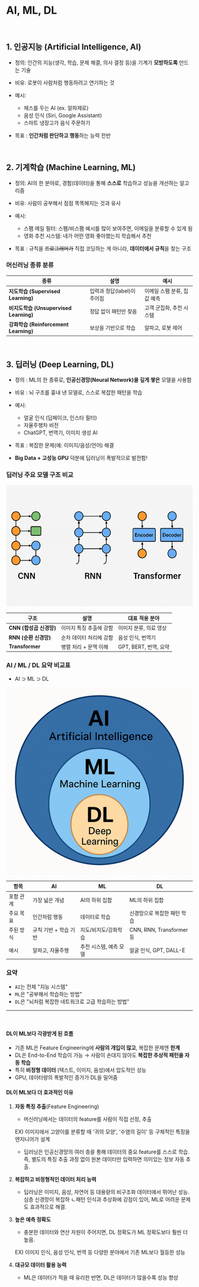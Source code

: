 # AI, ML, DL

<br>

## 1. 인공지능 (Artificial Intelligence, AI)
- 정의: 인간의 지능(생각, 학습, 문제 해결, 의사 결정 등)을 기계가 **모방하도록** 만드는 기술

- 비유: 로봇이 사람처럼 행동하려고 연기하는 것

- 예시:
    - 체스를 두는 AI (ex. 알파제로)
    - 음성 인식 (Siri, Google Assistant)
    - 스마트 냉장고가 음식 주문하기

- 목표 : **인간처럼 판단하고 행동**하는 능력 전반

<br>

## 2. 기계학습 (Machine Learning, ML)
- 정의: AI의 한 분야로, 경험(데이터)을 통해 **스스로** 학습하고 성능을 개선하는 알고리즘

- 비유: 사람이 공부해서 점점 똑똑해지는 것과 유사

- 예시:
    - 스팸 메일 필터: 스팸/비스팸 예시를 많이 보여주면, 이메일을 분류할 수 있게 됨
    - 영화 추천 시스템: 네가 어떤 영화 좋아했는지 학습해서 추천

- 목표 : 규칙을 ~~프로그래머가~~ 직접 코딩하는 게 아니라, **데이터에서 규칙**을 찾는 구조

### 머신러닝 종류 분류

| 종류 | 설명 | 예시 |
|------|------|------|
| **지도학습 (Supervised Learning)** | 입력과 정답(label)이 주어짐 | 이메일 스팸 분류, 집값 예측 |
| **비지도학습 (Unsupervised Learning)** | 정답 없이 패턴만 찾음 | 고객 군집화, 추천 시스템 |
| **강화학습 (Reinforcement Learning)** | 보상을 기반으로 학습 | 알파고, 로봇 제어 |

<br>

## 3. 딥러닝 (Deep Learning, DL)
- 정의 : ML의 한 종류로, **인공신경망(Neural Network)을 깊게 쌓은** 모델을 사용함

- 비유 : 뇌 구조를 흉내 낸 모델로, 스스로 복잡한 패턴을 학습

- 예시:
    - 얼굴 인식 (딥페이크, 인스타 필터)
    - 자율주행차 비전
    - ChatGPT, 번역기, 이미지 생성 AI

- 목표 : 복잡한 문제(예: 이미지/음성/언어) 해결
* **Big Data + 고성능 GPU** 덕분에 딥러닝이 폭발적으로 발전함!

### 딥러닝 주요 모델 구조 비교

![alt text](CNN-RNN-Transformer.png)

| 구조 | 설명 | 대표 적용 분야 |
|------|------|----------------|
| **CNN (합성곱 신경망)** | 이미지 특징 추출에 강함 | 이미지 분류, 의료 영상 |
| **RNN (순환 신경망)** | 순차 데이터 처리에 강함 | 음성 인식, 번역기 |
| **Transformer** | 병렬 처리 + 문맥 이해 | GPT, BERT, 번역, 요약 |

### AI / ML / DL 요약 비교표
- AI ⊃ ML ⊃ DL

![alt text](AI-ML-DL-set.png)

| 항목 | AI | ML | DL |
|------------|-----------------------------|--------------------------------|--------------------------------------|
| 포함 관계  | 가장 넓은 개념 | AI의 하위 집합 | ML의 하위 집합 |
| 주요 목표  | 인간처럼 행동 | 데이터로 학습 | 신경망으로 복잡한 패턴 학습 |
| 주된 방식 | 규칙 기반 + 학습 기반 | 지도/비지도/강화학습 | CNN, RNN, Transformer 등 |
| 예시 | 알파고, 자율주행 | 추천 시스템, 예측 모델 | 얼굴 인식, GPT, DALL-E |

### 요약
- `AI`는 전체 "지능 시스템"
- `ML`은 "공부해서 학습하는 방법"
- `DL`은 "뇌처럼 복잡한 네트워크로 고급 학습하는 방법"

<hr>
<br>

#### DL이 ML보다 각광받게 된 흐름
- 기존 ML은 Feature Engineering에 **사람의 개입이 많고**, 복잡한 문제엔 **한계**
- DL은 End-to-End 학습이 가능 → 사람이 손대지 않아도 **복잡한 추상적 패턴을 자동 학습**
- 특히 **비정형 데이터** (텍스트, 이미지, 음성)에서 압도적인 성능
- GPU, 데이터량의 폭발적인 증가가 DL을 밀어줌

#### DL이 ML보다 더 효과적인 이유

1. **자동 특징 추출**(Feature Engineering)
    - 머신러닝에서는 데이터의 feature를 사람이 직접 선정, 추출

    EX) 이미지에서 고양이를 분류할 때 '귀의 모양', '수염의 길이' 등 구체적인 특징을 엔지니어가 설계

    - 딥러닝은 인공신경망의 여러 층을 통해 데이터의 중요 feature를 스스로 학습. 즉, 별도의 특징 추출 과정 없이 원본 데이터만 입력하면 의미있는 정보 자동 추출.

2. **복잡하고 비정형적인 데이터 처리 능력**
    - 딥러닝은 이미지, 음성, 자연어 등 대용량의 비구조화 데이터에서 뛰어난 성능. 심층 신경망이 복잡하 ㄴ패턴 인식과 추상화에 강점이 있어, ML로 어려운 문제도 효과적으로 해결.

3. **높은 예측 정확도**
    - 충분한 데이터와 연산 자원이 주어지면, DL 정확도가 ML 정확도보다 훨씬 더 높음. 

    EX) 이미지 인식, 음성 인식, 번역 등 다양한 분야에서 기존 ML보다 월등한 성능

4. **대규모 데이터 활용 능력**
    - ML은 데이터가 적을 때 유리한 반면, DL은 데이터가 많을수록 성능 향상